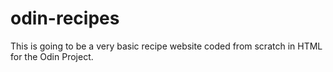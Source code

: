# odin-recipes
This is going to be a very basic recipe website coded from scratch in HTML for the Odin Project.